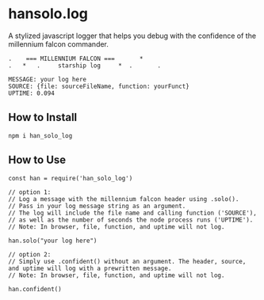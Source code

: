 # hansolo.log
A stylized javascript logger that helps you debug with the confidence of the millennium falcon commander.

```
.    === MILLENNIUM FALCON ===       *   
.   *   .     starship log     *  .       .

MESSAGE: your log here
SOURCE: {file: sourceFileName, function: yourFunct}
UPTIME: 0.094
```
## How to Install

```npm i han_solo_log```

## How to Use

```
const han = require('han_solo_log')

// option 1:
// Log a message with the millennium falcon header using .solo().
// Pass in your log message string as an argument.
// The log will include the file name and calling function ('SOURCE'),
// as well as the number of seconds the node process runs ('UPTIME').
// Note: In browser, file, function, and uptime will not log.

han.solo("your log here")

// option 2:
// Simply use .confident() without an argument. The header, source, and uptime will log with a prewritten message.
// Note: In browser, file, function, and uptime will not log.

han.confident()
```

